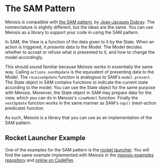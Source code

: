 # The SAM Pattern

Meiosis is compatible with [the SAM pattern](http://sam.js.org), by [Jean-Jacques Dubray](http://www.ebpml.org/about). The nomenclature is slightly different, but the ideas are the same. You can use Meiosis as a library to support your code in using the SAM pattern.

In SAM, the View is a function of the data given to it by the State. When an action is triggered, it *presents* data to the Model. The Model decides whether to accept or refuse what is presented to it, and how to change the model accordingly.

This should sound familiar because Meiosis works in essentially the same way. Calling `actions.sendUpdate` is the equivalent of presenting data to the Model. The `receiveUpdate` function is analogous to SAM's `model.present`. The State object in SAM contains functions to indicate the current state according to the model. You can use the State object for the same purpose with Meiosis. Moreover, the State object in SAM may prepare data for the view, which you can do in Meiosis's `viewModel` function. Finally the `nextUpdate` function works in the same manner as SAM's `nap()` (next-action predicate) function.

As such, Meiosis is a library that you can use as an implementation of the SAM pattern.

## Rocket Launcher Example

One of the examples for the SAM pattern is the [rocket launcher](https://bitbucket.org/snippets/jdubray/9dgKp/sam-sample). You will find the same example implemented with Meiosis in the [meiosis-examples repository](https://github.com/foxdonut/meiosis-examples/tree/master/examples/rocket-launcher) and [online on CodePen](http://codepen.io/foxdonut/pen/pbJRrK?editors=1010).
